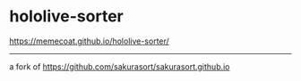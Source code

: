 # hololive-sorter
https://memecoat.github.io/hololive-sorter/






--------------------------
a fork of https://github.com/sakurasort/sakurasort.github.io
